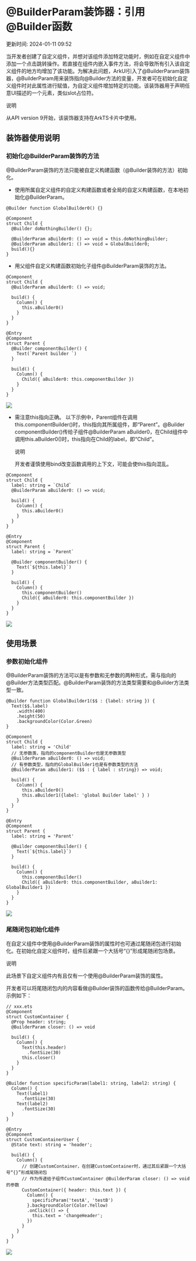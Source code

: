 # @BuilderParam装饰器：引用@Builder函数

更新时间: 2024-01-11 09:52

当开发者创建了自定义组件，并想对该组件添加特定功能时，例如在自定义组件中添加一个点击跳转操作。若直接在组件内嵌入事件方法，将会导致所有引入该自定义组件的地方均增加了该功能。为解决此问题，ArkUI引入了@BuilderParam装饰器，@BuilderParam用来装饰指向@Builder方法的变量，开发者可在初始化自定义组件时对此属性进行赋值，为自定义组件增加特定的功能。该装饰器用于声明任意UI描述的一个元素，类似slot占位符。

说明

从API version 9开始，该装饰器支持在ArkTS卡片中使用。

## 装饰器使用说明

### 初始化@BuilderParam装饰的方法

@BuilderParam装饰的方法只能被自定义构建函数（@Builder装饰的方法）初始化。

* 使用所属自定义组件的自定义构建函数或者全局的自定义构建函数，在本地初始化@BuilderParam。

```
@Builder function GlobalBuilder0() {}

@Component
struct Child {
  @Builder doNothingBuilder() {};

  @BuilderParam aBuilder0: () => void = this.doNothingBuilder;
  @BuilderParam aBuilder1: () => void = GlobalBuilder0;
  build(){}
}
```
* 用父组件自定义构建函数初始化子组件@BuilderParam装饰的方法。

```
@Component
struct Child {
  @BuilderParam aBuilder0: () => void;

  build() {
    Column() {
      this.aBuilder0()
    }
  }
}

@Entry
@Component
struct Parent {
  @Builder componentBuilder() {
    Text(`Parent builder `)
  }

  build() {
    Column() {
      Child({ aBuilder0: this.componentBuilder })
    }
  }
}
```

  ![](https://alliance-communityfile-drcn.dbankcdn.com/FileServer/getFile/cmtyPub/011/111/111/0000000000011111111.20240110113017.67839094360380671992897165155057:50001231000000:2800:AD680443395B48479DBA46C9785E7A4A0E3A2A9437DE79D22E85DB6C9D9D9794.png?needInitFileName=true?needInitFileName=true)
* 需注意this指向正确。
  以下示例中，Parent组件在调用this.componentBuilder()时，this指向其所属组件，即“Parent”。@Builder componentBuilder()传给子组件@BuilderParam aBuilder0，在Child组件中调用this.aBuilder0()时，this指向在Child的label，即“Child”。

  说明

  开发者谨慎使用bind改变函数调用的上下文，可能会使this指向混乱。

```
@Component
struct Child {
  label: string = `Child`
  @BuilderParam aBuilder0: () => void;

  build() {
    Column() {
      this.aBuilder0()
    }
  }
}

@Entry
@Component
struct Parent {
  label: string = `Parent`

  @Builder componentBuilder() {
    Text(`${this.label}`)
  }

  build() {
    Column() {
      this.componentBuilder()
      Child({ aBuilder0: this.componentBuilder })
    }
  }
}
```

  ![](https://alliance-communityfile-drcn.dbankcdn.com/FileServer/getFile/cmtyPub/011/111/111/0000000000011111111.20240110113017.66937849471775187297207965643989:50001231000000:2800:87D12D49D8B020FD24821E8F99E1F5B563DF9158C0D781BE0B63BBE09D304EDF.png?needInitFileName=true?needInitFileName=true)

## 使用场景

### 参数初始化组件

@BuilderParam装饰的方法可以是有参数和无参数的两种形式，需与指向的@Builder方法类型匹配。@BuilderParam装饰的方法类型需要和@Builder方法类型一致。

```
@Builder function GlobalBuilder1($$ : {label: string }) {
  Text($$.label)
    .width(400)
    .height(50)
    .backgroundColor(Color.Green)
}

@Component
struct Child {
  label: string = 'Child'
  // 无参数类，指向的componentBuilder也是无参数类型
  @BuilderParam aBuilder0: () => void;
  // 有参数类型，指向的GlobalBuilder1也是有参数类型的方法
  @BuilderParam aBuilder1: ($$ : { label : string}) => void;

  build() {
    Column() {
      this.aBuilder0()
      this.aBuilder1({label: 'global Builder label' } )
    }
  }
}

@Entry
@Component
struct Parent {
  label: string = 'Parent'

  @Builder componentBuilder() {
    Text(`${this.label}`)
  }

  build() {
    Column() {
      this.componentBuilder()
      Child({ aBuilder0: this.componentBuilder, aBuilder1: GlobalBuilder1 })
    }
  }
}
```

![](https://alliance-communityfile-drcn.dbankcdn.com/FileServer/getFile/cmtyPub/011/111/111/0000000000011111111.20240110113017.61728116717917383015281321978841:50001231000000:2800:43F694F6E1C9A5C85A84707397864729BD67F663BE22DB842E70C8878007F74A.png?needInitFileName=true?needInitFileName=true)

### 尾随闭包初始化组件

在自定义组件中使用@BuilderParam装饰的属性时也可通过尾随闭包进行初始化。在初始化自定义组件时，组件后紧跟一个大括号“{}”形成尾随闭包场景。

说明

此场景下自定义组件内有且仅有一个使用@BuilderParam装饰的属性。

开发者可以将尾随闭包内的内容看做@Builder装饰的函数传给@BuilderParam。示例如下：

```
// xxx.ets
@Component
struct CustomContainer {
  @Prop header: string;
  @BuilderParam closer: () => void

  build() {
    Column() {
      Text(this.header)
        .fontSize(30)
      this.closer()
    }
  }
}

@Builder function specificParam(label1: string, label2: string) {
  Column() {
    Text(label1)
      .fontSize(30)
    Text(label2)
      .fontSize(30)
  }
}

@Entry
@Component
struct CustomContainerUser {
  @State text: string = 'header';

  build() {
    Column() {
      // 创建CustomContainer，在创建CustomContainer时，通过其后紧跟一个大括号“{}”形成尾随闭包
      // 作为传递给子组件CustomContainer @BuilderParam closer: () => void的参数
      CustomContainer({ header: this.text }) {
        Column() {
          specificParam('testA', 'testB')
        }.backgroundColor(Color.Yellow)
        .onClick(() => {
          this.text = 'changeHeader';
        })
      }
    }
  }
}
```

![](https://alliance-communityfile-drcn.dbankcdn.com/FileServer/getFile/cmtyPub/011/111/111/0000000000011111111.20240110113018.40271095207825324015311628606408:50001231000000:2800:5AA95E5276C09AC06A3DA35713B76BB4F81029D4EA8B8C5176EA9389F4CD1D03.png?needInitFileName=true?needInitFileName=true)

